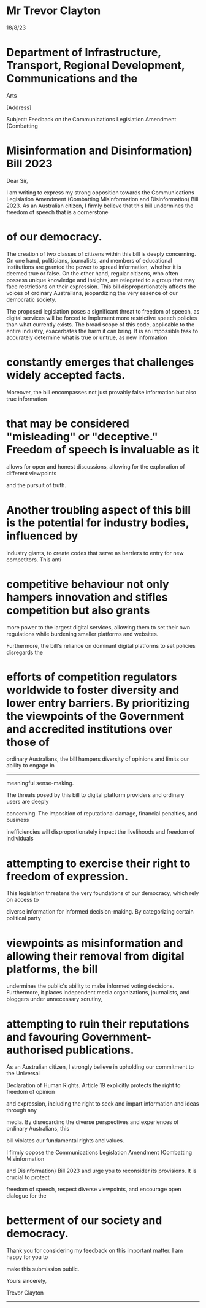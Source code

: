# Mr Trevor Clayton

18/8/23

# Department of Infrastructure, Transport, Regional Development, Communications and the
Arts

[Address]

Subject: Feedback on the Communications Legislation Amendment (Combatting
# Misinformation and Disinformation) Bill 2023

Dear Sir,

I am writing to express my strong opposition towards the Communications Legislation
Amendment (Combatting Misinformation and Disinformation) Bill 2023. As an Australian
citizen, I firmly believe that this bill undermines the freedom of speech that is a cornerstone
# of our democracy.

The creation of two classes of citizens within this bill is deeply concerning. On one hand,
politicians, journalists, and members of educational institutions are granted the power to
spread information, whether it is deemed true or false. On the other hand, regular citizens,
who often possess unique knowledge and insights, are relegated to a group that may face
restrictions on their expression. This bill disproportionately affects the voices of ordinary
Australians, jeopardizing the very essence of our democratic society.

The proposed legislation poses a significant threat to freedom of speech, as digital services
will be forced to implement more restrictive speech policies than what currently exists. The
broad scope of this code, applicable to the entire industry, exacerbates the harm it can bring.
It is an impossible task to accurately determine what is true or untrue, as new information
# constantly emerges that challenges widely accepted facts.

Moreover, the bill encompasses not just provably false information but also true information
# that may be considered "misleading" or "deceptive." Freedom of speech is invaluable as it

allows for open and honest discussions, allowing for the exploration of different viewpoints

and the pursuit of truth.

# Another troubling aspect of this bill is the potential for industry bodies, influenced by

industry giants, to create codes that serve as barriers to entry for new competitors. This anti­
# competitive behaviour not only hampers innovation and stifles competition but also grants

more power to the largest digital services, allowing them to set their own regulations while
burdening smaller platforms and websites.

Furthermore, the bill's reliance on dominant digital platforms to set policies disregards the

# efforts of competition regulators worldwide to foster diversity and lower entry barriers. By prioritizing the viewpoints of the Government and accredited institutions over those of
ordinary Australians, the bill hampers diversity of opinions and limits our ability to engage in


-----

meaningful sense-making.

The threats posed by this bill to digital platform providers and ordinary users are deeply

concerning. The imposition of reputational damage, financial penalties, and business

inefficiencies will disproportionately impact the livelihoods and freedom of individuals
# attempting to exercise their right to freedom of expression.

This legislation threatens the very foundations of our democracy, which rely on access to

diverse information for informed decision-making. By categorizing certain political party

# viewpoints as misinformation and allowing their removal from digital platforms, the bill

undermines the public's ability to make informed voting decisions. Furthermore, it places
independent media organizations, journalists, and bloggers under unnecessary scrutiny,
# attempting to ruin their reputations and favouring Government-authorised publications.

As an Australian citizen, I strongly believe in upholding our commitment to the Universal

Declaration of Human Rights. Article 19 explicitly protects the right to freedom of opinion

and expression, including the right to seek and impart information and ideas through any

media. By disregarding the diverse perspectives and experiences of ordinary Australians, this

bill violates our fundamental rights and values.

I firmly oppose the Communications Legislation Amendment (Combatting Misinformation

and Disinformation) Bill 2023 and urge you to reconsider its provisions. It is crucial to protect

freedom of speech, respect diverse viewpoints, and encourage open dialogue for the
# betterment of our society and democracy.

Thank you for considering my feedback on this important matter. I am happy for you to

make this submission public.

Yours sincerely,

Trevor Clayton


-----

